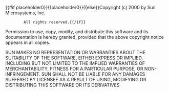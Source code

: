 {{#if placeholder0}}{{placeholder0}}{{else}}Copyright (c) 2000 by Sun Microsystems, Inc. 

            All rights reserved.{{/if}}

 Permission to use, copy, modify, and distribute this software and its documentation is hereby granted, provided that the above copyright notice appears in all copies.

 SUN MAKES NO REPRESENTATION OR WARRANTIES ABOUT THE SUITABILITY OF THE SOFTWARE, EITHER EXPRESS OR IMPLIED, INCLUDING BUT NOT LIMITED TO THE IMPLIED WARRANTIES OF MERCHANTABILITY, FITNESS FOR A PARTICULAR PURPOSE, OR NON-INFRINGEMENT. SUN SHALL NOT BE LIABLE FOR ANY DAMAGES SUFFERED BY LICENSEE AS A RESULT OF USING, MODIFYING OR DISTRIBUTING THIS SOFTWARE OR ITS DERIVATIVES